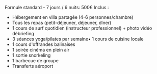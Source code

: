 Formule standard - 7 jours / 6 nuits: 500€
Inclus :
* Hébergement en villa partagée (4-6 personnes/chambre)
* Tous les repas (petit-déjeuner, déjeuner, dîner)
* 1 cours de surf quotidien (instructeur professionnel) + photo vidéo débriefing
* 3 séances yoga/pilates par semaine• 1 cours de cuisine locale
* 1 cours d'offrandes balinaises
* 1 soirée cinéma en plein air
* 1 sortie snorkeling
* 1 barbecue de groupe
* Transferts aéroport